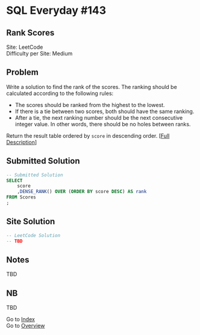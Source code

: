 # SQL Everyday \#143

## Rank Scores

Site: LeetCode\
Difficulty per Site: Medium

## Problem

Write a solution to find the rank of the scores. The ranking should be calculated according to the following rules:

* The scores should be ranked from the highest to the lowest.
* If there is a tie between two scores, both should have the same ranking.
* After a tie, the next ranking number should be the next consecutive integer value. In other words, there should be no holes between ranks.

Return the result table ordered by `score` in descending order. [[Full Description](https://leetcode.com/problems/rank-scores/description/)]

## Submitted Solution

```sql
-- Submitted Solution
SELECT
    score
    ,DENSE_RANK() OVER (ORDER BY score DESC) AS rank
FROM Scores
;
```

## Site Solution

```sql
-- LeetCode Solution 
-- TBD
```

## Notes

TBD

## NB

TBD

Go to [Index](../?tab=readme-ov-file#index)\
Go to [Overview](../?tab=readme-ov-file)
